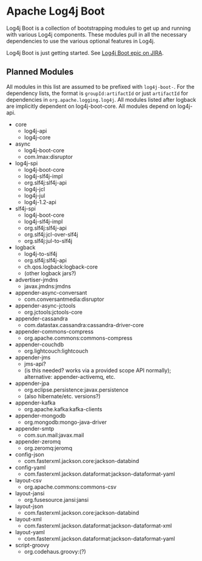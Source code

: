 # Apache Log4j Boot

Log4j Boot is a collection of bootstrapping modules to get up and running with
various Log4j components. These modules pull in all the necessary dependencies
to use the various optional features in Log4j.

Log4j Boot is just getting started. See [Log4j Boot epic on JIRA][boot-jira].

## Planned Modules

All modules in this list are assumed to be prefixed with `log4j-boot-`. For the
dependency lists, the format is `groupId:artifactId` or just `artifactId` for
dependencies in `org.apache.logging.log4j`. All modules listed after logback are
implicitly dependent on log4j-boot-core. All modules depend on log4j-api.

* core
  - log4j-api
  - log4j-core
* async
  - log4j-boot-core
  - com.lmax:disruptor
* log4j-spi
  - log4j-boot-core
  - log4j-slf4j-impl
  - org.slf4j:slf4j-api
  - log4j-jcl
  - log4j-jul
  - log4j-1.2-api
* slf4j-spi
  - log4j-boot-core
  - log4j-slf4j-impl
  - org.slf4j:slf4j-api
  - org.slf4j:jcl-over-slf4j
  - org.slf4j:jul-to-slf4j
* logback
  - log4j-to-slf4j
  - org.slf4j:slf4j-api
  - ch.qos.logback:logback-core
  - (other logback jars?)
* advertiser-jmdns
  - javax.jmdns:jmdns
* appender-async-conversant
  - com.conversantmedia:disruptor
* appender-async-jctools
  - org.jctools:jctools-core
* appender-cassandra
  - com.datastax.cassandra:cassandra-driver-core
* appender-commons-compress
  - org.apache.commons:commons-compress
* appender-couchdb
  - org.lightcouch:lightcouch
* appender-jms
  - jms-api?
  - (is this needed? works via a provided scope API normally); alternative: appender-activemq, etc.
* appender-jpa
  - org.eclipse.persistence:javax.persistence
  - (also hibernate/etc. versions?)
* appender-kafka
  - org.apache.kafka:kafka-clients
* appender-mongodb
  - org.mongodb:mongo-java-driver
* appender-smtp
  - com.sun.mail:javax.mail
* appender-zeromq
  - org.zeromq:jeromq
* config-json
  - com.fasterxml.jackson.core:jackson-databind
* config-yaml
  - com.fasterxml.jackson.dataformat:jackson-dataformat-yaml
* layout-csv
  - org.apache.commons:commons-csv
* layout-jansi
  - org.fusesource.jansi:jansi
* layout-json
  - com.fasterxml.jackson.core:jackson-databind
* layout-xml
  - com.fasterxml.jackson.dataformat:jackson-dataformat-xml
* layout-yaml
  - com.fasterxml.jackson.dataformat:jackson-dataformat-yaml
* script-groovy
  - org.codehaus.groovy:(?)

[boot-jira]: https://issues.apache.org/jira/browse/LOG4J2-1775
